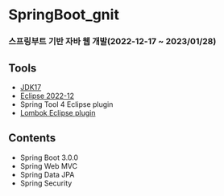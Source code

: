 # SpringBoot_gnit
### 스프링부트 기반 자바 웹 개발(2022-12-17 ~ 2023/01/28)

## Tools
* [JDK17](https://adoptium.net/)
* [Eclipse 2022-12](https://www.eclipse.org/downloads/)
* Spring Tool 4 Eclipse plugin
* [Lombok Eclipse plugin](https://projectlombok.org/setup/eclipse)

## Contents
* Spring Boot 3.0.0
* Spring Web MVC
* Spring Data JPA
* Spring Security
